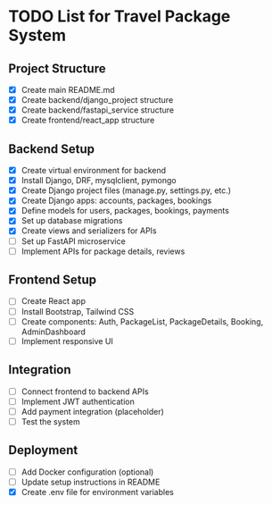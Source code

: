 # TODO List for Travel Package System

## Project Structure
- [x] Create main README.md
- [x] Create backend/django_project structure
- [x] Create backend/fastapi_service structure
- [x] Create frontend/react_app structure

## Backend Setup
- [x] Create virtual environment for backend
- [x] Install Django, DRF, mysqlclient, pymongo
- [x] Create Django project files (manage.py, settings.py, etc.)
- [x] Create Django apps: accounts, packages, bookings
- [x] Define models for users, packages, bookings, payments
- [x] Set up database migrations
- [x] Create views and serializers for APIs
- [ ] Set up FastAPI microservice
- [ ] Implement APIs for package details, reviews

## Frontend Setup
- [ ] Create React app
- [ ] Install Bootstrap, Tailwind CSS
- [ ] Create components: Auth, PackageList, PackageDetails, Booking, AdminDashboard
- [ ] Implement responsive UI

## Integration
- [ ] Connect frontend to backend APIs
- [ ] Implement JWT authentication
- [ ] Add payment integration (placeholder)
- [ ] Test the system

## Deployment
- [ ] Add Docker configuration (optional)
- [ ] Update setup instructions in README
- [x] Create .env file for environment variables
